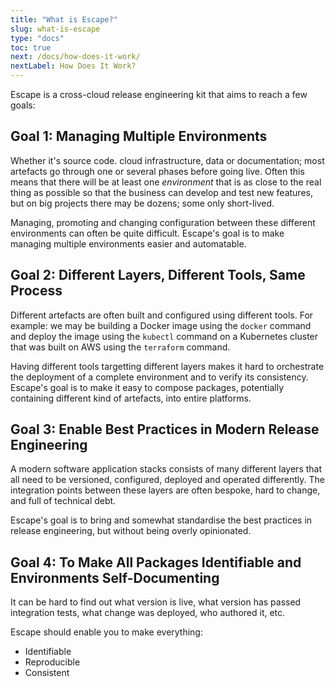 ```yaml
---
title: "What is Escape?"
slug: what-is-escape 
type: "docs"
toc: true
next: /docs/how-does-it-work/
nextLabel: How Does It Work?
---
```


Escape is a cross-cloud release engineering kit that aims to reach a few goals:

## Goal 1: Managing Multiple Environments

Whether it's source code. cloud infrastructure, data or documentation; most
artefacts go through one or several phases before going live.  Often this means
that there will be at least one <i>environment</i> that is as close to the real
thing as possible so that the business can develop and test new features, but
on big projects there may be dozens; some only short-lived. 

Managing, promoting and changing configuration between these different
environments can often be quite difficult.  Escape's goal is to make
managing multiple environments easier and automatable.

## Goal 2: Different Layers, Different Tools, Same Process

Different artefacts are often built and configured using different tools. For
example: we may be building a Docker image using the `docker` command and
deploy the image using the `kubectl` command on a Kubernetes cluster that was
built on AWS using the `terraform` command.

Having different tools targetting different layers makes it hard to orchestrate
the deployment of a complete environment and to verify its consistency.
Escape's goal is to make it easy to compose packages, potentially containing
different kind of artefacts, into entire platforms.

## Goal 3: Enable Best Practices in Modern Release Engineering

A modern software application stacks consists of many different layers that all
need to be versioned, configured, deployed and operated differently. The
integration points between these layers are often bespoke, hard to change, and
full of technical debt.

Escape's goal is to bring and somewhat standardise the best practices in
release engineering, but without being overly opinionated. 

## Goal 4: To Make All Packages Identifiable and Environments Self-Documenting

It can be hard to find out what version is live, what version has passed
integration tests, what change was deployed, who authored it, etc. 

Escape should enable you to make everything:

* Identifiable
* Reproducible
* Consistent

